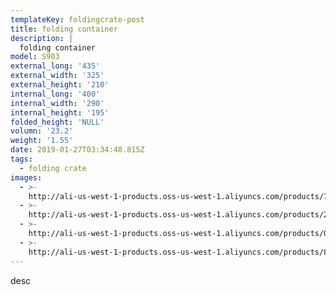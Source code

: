 ```yaml
---
templateKey: foldingcrate-post
title: folding container
description: |
  folding container
model: S903
external_long: '435'
external_width: '325'
external_height: '210'
internal_long: '400'
internal_width: '290'
internal_height: '195'
folded_height: 'NULL'
volumn: '23.2'
weight: '1.55'
date: 2019-01-27T03:34:48.815Z
tags:
  - folding crate
images:
  - >-
    http://ali-us-west-1-products.oss-us-west-1.aliyuncs.com/products/76d63397ac1b4b9c9e9aedb39fafe24c.jpg
  - >-
    http://ali-us-west-1-products.oss-us-west-1.aliyuncs.com/products/230fc4617f9a46e0a04cb83f2ead054c.jpg
  - >-
    http://ali-us-west-1-products.oss-us-west-1.aliyuncs.com/products/083aab8ff2ac4a23a765703f0b6f20fc.jpg
  - >-
    http://ali-us-west-1-products.oss-us-west-1.aliyuncs.com/products/8b978b5f7af64caa8f51183891efb377.jpg
---
```

desc
